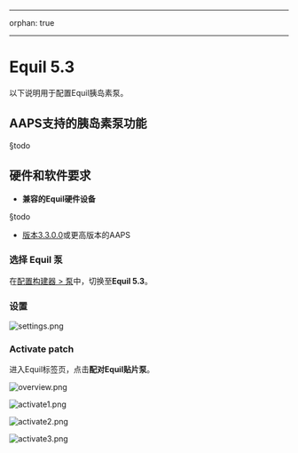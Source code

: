 - - -
orphan: true
- - -

# Equil 5.3

以下说明用于配置Equil胰岛素泵。

## AAPS支持的胰岛素泵功能

§todo

## 硬件和软件要求
* **兼容的Equil硬件设备**

§todo

* [版本3.3.0.0](#version3300)或更高版本的AAPS

### 选择 Equil 泵

在[配置构建器 > 泵](#Config-Builder-pump)中，切换至**Equil 5.3**。

### 设置

![settings.png](../images/Equil/settings.png)

### Activate patch

进入Equil标签页，点击**配对Equil贴片泵**。

![overview.png](../images/Equil/overview.png)

![activate1.png](../images/Equil/activate1.png)

![activate2.png](../images/Equil/activate2.png)

![activate3.png](../images/Equil/activate3.png)